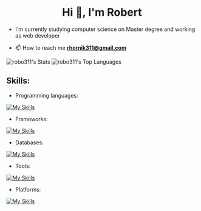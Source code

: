 <h1 align="center">Hi 👋, I'm Robert</h1>

- I'm currently studying computer science on Master degree and working as web developer

- 📫 How to reach me **rhornik311@gmail.com**
  

![robo311's Stats](https://github-readme-stats.vercel.app/api?username=robo311&theme=gotham&show_icons=true&hide_border=true&count_private=true)
![robo311's Top Languages](https://github-readme-stats.vercel.app/api/top-langs/?username=robo311&theme=gotham&show_icons=true&hide_border=true&layout=compact)


<h2>Skills:</h2>

- Programming languages:
  
[![My Skills](https://skillicons.dev/icons?i=js,ts,html,css,nodejs)](https://skillicons.dev)

- Frameworks:
  
[![My Skills](https://skillicons.dev/icons?i=react,nextjs,vue,nuxtjs,astro,tailwind,bootstrap,sass,styledcomponents,express,discordjs)](https://skillicons.dev)

- Databases:
  
[![My Skills](https://skillicons.dev/icons?i=firebase,mongodb,mysql,postgres)](https://skillicons.dev)

- Tools:
  
[![My Skills](https://skillicons.dev/icons?i=vscode,figma,git,github,gitlab,bots,discord,docker,latex,ai,ps,blender,sketchup,unity,notion)](https://skillicons.dev)

- Platforms:
  
[![My Skills](https://skillicons.dev/icons?i=apple,windows)](https://skillicons.dev)


